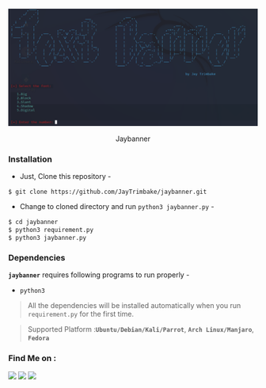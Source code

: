 <!-- JayBanner -->

<p align="center">
  <img src="logo1.png">
</p>

<p align="center">Jaybanner</p>



### Installation

- Just, Clone this repository -
```
$ git clone https://github.com/JayTrimbake/jaybanner.git
```

- Change to cloned directory and run `python3 jaybanner.py` -
```
$ cd jaybanner
$ python3 requirement.py
$ python3 jaybanner.py
```

### Dependencies

**`jaybanner`** requires following programs to run properly - 
- `python3`

> All the dependencies will be installed automatically when you run `requirement.py` for the first time.

> Supported Platform :**`Ubuntu/Debian/Kali/Parrot`**, **`Arch Linux/Manjaro`**, **`Fedora`**

### Find Me on :
<p align="left">
  <a href="https://github.com/JayTrimbake" target="_blank"><img src="https://img.shields.io/badge/Github-Jaytrimbake-green?style=for-the-badge&logo=github"></a>
  <a href="https://www.instagram.com/_.jay.___14" target="_blank"><img src="https://img.shields.io/badge/IG-%40_.jay.___14-blue?style=for-the-badge&logo=instagram"></a>
  <a href="https://www.youtube.com/channel/UCPcgqEH9d3Cx6l4RqYuF7LA" target="_blank"><img src="https://img.shields.io/badge/YT-JayTrimbake-red?style=for-the-badge&logo=youtube"></a>
  
</p>

